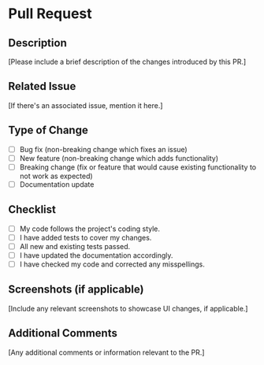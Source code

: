 # Pull Request

## Description
[Please include a brief description of the changes introduced by this PR.]

## Related Issue
[If there's an associated issue, mention it here.]

## Type of Change
- [ ] Bug fix (non-breaking change which fixes an issue)
- [ ] New feature (non-breaking change which adds functionality)
- [ ] Breaking change (fix or feature that would cause existing functionality to not work as expected)
- [ ] Documentation update

## Checklist
- [ ] My code follows the project's coding style.
- [ ] I have added tests to cover my changes.
- [ ] All new and existing tests passed.
- [ ] I have updated the documentation accordingly.
- [ ] I have checked my code and corrected any misspellings.

## Screenshots (if applicable)
[Include any relevant screenshots to showcase UI changes, if applicable.]

## Additional Comments
[Any additional comments or information relevant to the PR.]
